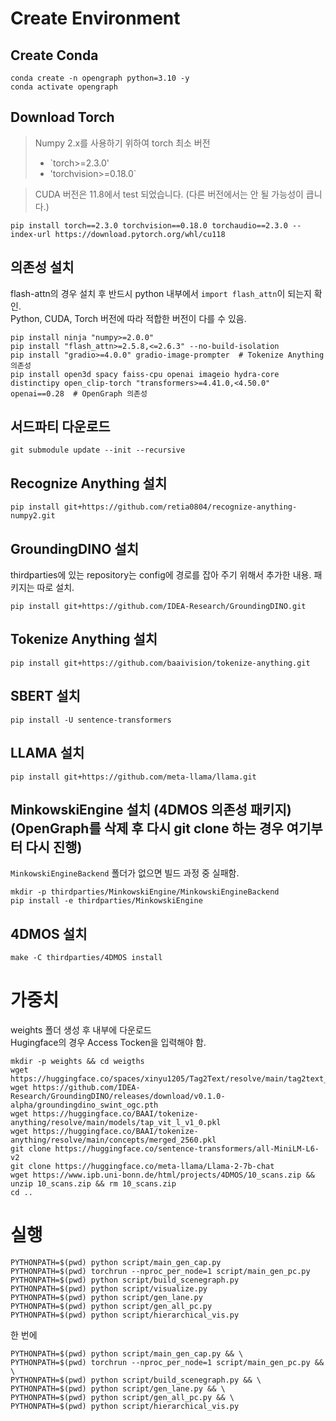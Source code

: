 # Create Environment

## Create Conda

```
conda create -n opengraph python=3.10 -y
conda activate opengraph
```

## Download Torch

> Numpy 2.x를 사용하기 위하여 torch 최소 버전
>
> - `torch>=2.3.0'
> - 'torchvision>=0.18.0`

> CUDA 버전은 11.8에서 test 되었습니다. (다른 버전에서는 안 될 가능성이 큽니다.)

```
pip install torch==2.3.0 torchvision==0.18.0 torchaudio==2.3.0 --index-url https://download.pytorch.org/whl/cu118
```

## 의존성 설치

flash-attn의 경우 설치 후 반드시 python 내부에서 `import flash_attn`이 되는지 확인.  
Python, CUDA, Torch 버전에 따라 적합한 버전이 다를 수 있음.

```
pip install ninja "numpy>=2.0.0"
pip install "flash_attn>=2.5.8,<=2.6.3" --no-build-isolation
pip install "gradio>=4.0.0" gradio-image-prompter  # Tokenize Anything 의존성
pip install open3d spacy faiss-cpu openai imageio hydra-core distinctipy open_clip-torch "transformers>=4.41.0,<4.50.0" openai==0.28  # OpenGraph 의존성
```

## 서드파티 다운로드

```
git submodule update --init --recursive
```

## Recognize Anything 설치

```
pip install git+https://github.com/retia0804/recognize-anything-numpy2.git
```

## GroundingDINO 설치

thirdparties에 있는 repository는 config에 경로를 잡아 주기 위해서 추가한 내용. 패키지는 따로 설치.

```
pip install git+https://github.com/IDEA-Research/GroundingDINO.git
```

## Tokenize Anything 설치

```
pip install git+https://github.com/baaivision/tokenize-anything.git
```

## SBERT 설치

```
pip install -U sentence-transformers
```

## LLAMA 설치

```
pip install git+https://github.com/meta-llama/llama.git
```

## MinkowskiEngine 설치 (4DMOS 의존성 패키지) (OpenGraph를 삭제 후 다시 git clone 하는 경우 여기부터 다시 진행)

`MinkowskiEngineBackend` 폴더가 없으면 빌드 과정 중 실패함.

```
mkdir -p thirdparties/MinkowskiEngine/MinkowskiEngineBackend
pip install -e thirdparties/MinkowskiEngine
```

## 4DMOS 설치

```
make -C thirdparties/4DMOS install
```

# 가중치

weights 폴더 생성 후 내부에 다운로드  
Hugingface의 경우 Access Tocken을 입력해야 함.

```
mkdir -p weights && cd weigths
wget https://huggingface.co/spaces/xinyu1205/Tag2Text/resolve/main/tag2text_swin_14m.pth
wget https://github.com/IDEA-Research/GroundingDINO/releases/download/v0.1.0-alpha/groundingdino_swint_ogc.pth
wget https://huggingface.co/BAAI/tokenize-anything/resolve/main/models/tap_vit_l_v1_0.pkl
wget https://huggingface.co/BAAI/tokenize-anything/resolve/main/concepts/merged_2560.pkl
git clone https://huggingface.co/sentence-transformers/all-MiniLM-L6-v2
git clone https://huggingface.co/meta-llama/Llama-2-7b-chat
wget https://www.ipb.uni-bonn.de/html/projects/4DMOS/10_scans.zip && unzip 10_scans.zip && rm 10_scans.zip
cd ..
```

# 실행

```
PYTHONPATH=$(pwd) python script/main_gen_cap.py
PYTHONPATH=$(pwd) torchrun --nproc_per_node=1 script/main_gen_pc.py
PYTHONPATH=$(pwd) python script/build_scenegraph.py
PYTHONPATH=$(pwd) python script/visualize.py
PYTHONPATH=$(pwd) python script/gen_lane.py
PYTHONPATH=$(pwd) python script/gen_all_pc.py
PYTHONPATH=$(pwd) python script/hierarchical_vis.py
```

한 번에

```
PYTHONPATH=$(pwd) python script/main_gen_cap.py && \
PYTHONPATH=$(pwd) torchrun --nproc_per_node=1 script/main_gen_pc.py && \
PYTHONPATH=$(pwd) python script/build_scenegraph.py && \
PYTHONPATH=$(pwd) python script/gen_lane.py && \
PYTHONPATH=$(pwd) python script/gen_all_pc.py && \
PYTHONPATH=$(pwd) python script/hierarchical_vis.py
```

